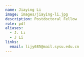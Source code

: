 ```yaml
---
name: Jiaying Li
image: images/jiaying-li.jpg
description: Postdoctoral Fellow
role: pdf
aliases:
  - J. Li
  - J Li
links:
  email: lijy685@mail.sysu.edu.cn
---
```

